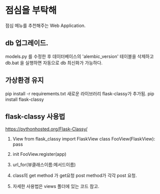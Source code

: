 # 점심을 부탁해
점심 메뉴를 추천해주는 Web Application.

## db 업그레이드.
models.py 를 수정한 후
데이터베이스의 'alembic_version' 테이블을 삭제하고
db.bat 을 실행하면 자동으로 db 최신화가 가능하다.

## 가상환경 유지
pip install -r requirements.txt
새로운 라이브러리 flask-classy가 추가됨.
pip install flask-classy

## flask-classy 사용법
https://pythonhosted.org/Flask-Classy/

1. View
from flask_classy import FlaskView
class FooView(FlaskView):
    pass

2. init
FooView.register(app)

3. url_for(뷰클래스이름:메서드이름) 

4. class의 get method 가 get요청 post method가 각각 post 요청.

4. 자세한 사용법은 views 폴더에 있는 코드 참고.

   
